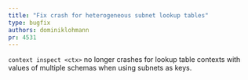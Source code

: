 ```yaml
---
title: "Fix crash for heterogeneous subnet lookup tables"
type: bugfix
authors: dominiklohmann
pr: 4531
---
```


`context inspect <ctx>` no longer crashes for lookup table contexts with
values of multiple schemas when using subnets as keys.

